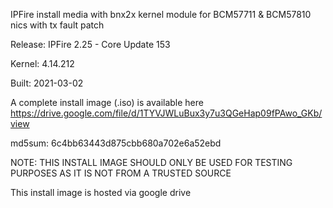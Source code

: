 IPFire install media with bnx2x kernel module for BCM57711 & BCM57810 nics with tx fault patch

Release: IPFire 2.25 - Core Update 153

Kernel: 4.14.212

Built: 2021-03-02

A complete install image (.iso) is available here https://drive.google.com/file/d/1TYVJWLuBux3y7u3QGeHap09fPAwo_GKb/view

md5sum: 6c4bb63443d875cbb680a702e6a52ebd

NOTE: THIS INSTALL IMAGE SHOULD ONLY BE USED FOR TESTING PURPOSES AS IT IS NOT FROM A TRUSTED SOURCE

This install image is hosted via google drive
